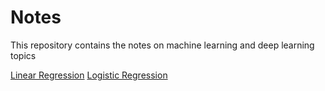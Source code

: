 # Notes
This repository contains the notes on machine learning and deep learning topics

[Linear Regression](Linear_Regression.md)
[Logistic Regression](Logistic_Regression.md)
